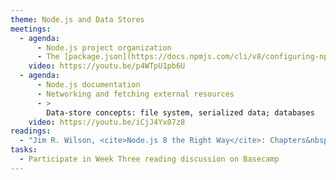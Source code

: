 ```yaml
---
theme: Node.js and Data Stores
meetings:
  - agenda:
      - Node.js project organization
      - The [package.json](https://docs.npmjs.com/cli/v8/configuring-npm/package-json) file
    video: https://youtu.be/p4WTpU1pb6U
  - agenda:
      - Node.js documentation
      - Networking and fetching external resources
      - >
        Data-store concepts: file system, serialized data; databases
    video: https://youtu.be/iCjJ4Yx07z8
readings:
  - "Jim R. Wilson, <cite>Node.js 8 the Right Way</cite>: Chapters&nbsp;5–6"
tasks:
  - Participate in Week Three reading discussion on Basecamp
---
```

